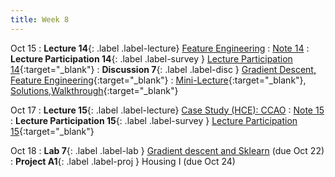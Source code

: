 ```yaml
---
title: Week 8
---
```


Oct 15
: **Lecture 14**{: .label .label-lecture} [Feature Engineering](lecture/lec14)
    : [Note 14](https://ds100.org/course-notes/feature_engineering/feature_engineering.html)
: **Lecture Participation 14**{: .label .label-survey } [Lecture Participation 14](https://app.sli.do/event/omFZ3ewLrDy3PTMtAsqfjv/embed/polls/52c193a7-818e-46a2-adea-69818f6975f1){:target="_blank"}
: **Discussion 7**{: .label .label-disc } [Gradient Descent, Feature Engineering](https://drive.google.com/file/d/1oGCmWbP8lmcyl5LdVzkU_4U-kg44QRwg/view?usp=sharing){:target="_blank"}
    : [Mini-Lecture](https://youtu.be/9-ZfKJX3e14){:target="_blank"}, [Solutions](https://drive.google.com/file/d/1Q8rj8F6OdiriysvDkMz6DRxst8-A3mG8/view?usp=sharing),[Walkthrough](https://youtu.be/D5f27JDliRQ){:target="_blank"}

Oct 17
: **Lecture 15**{: .label .label-lecture} [Case Study (HCE): CCAO](lecture/lec15)
    : [Note 15](https://ds100.org/course-notes/case_study_HCE/case_study_HCE.html)
: **Lecture Participation 15**{: .label .label-survey } [Lecture Participation 15](https://app.sli.do/event/hKHvt3ZfyrfFvrTHEu2Uec/embed/polls/3546b9c6-8213-48bd-90ff-de7d96ef3fd5){:target="_blank"}

Oct 18
: **Lab 7**{: .label .label-lab }  [Gradient descent and Sklearn](https://data100.datahub.berkeley.edu/hub/user-redirect/git-pull?repo=https%3A%2F%2Fgithub.com%2FDS-100%2Ffa24-student&urlpath=lab%2Ftree%2Ffa24-student%2Flab%2Flab07%2Flab07.ipynb&branch=main) (due Oct 22)
: **Project A1**{: .label .label-proj } Housing I (due Oct 24)